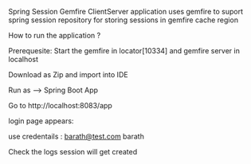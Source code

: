 

Spring Session Gemfire ClientServer application uses gemfire to suport spring session repository for storing sessions 
in gemfire cache region 


How to run the application ? 

Prerequesite: Start the gemfire in locator[10334] and gemfire server in localhost

Download as Zip and import into IDE

Run as --> Spring Boot App


Go to http://localhost:8083/app

login page appears: 

use credentails : 
barath@test.com
barath

Check the logs session will get created
